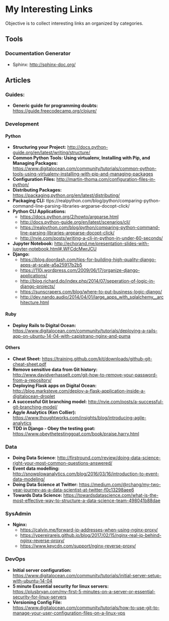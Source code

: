 # My Interesting Links

Objective is to collect interesting links an organized by categories.

## Tools
### Documentation Generator
* Sphinx: http://sphinx-doc.org/

## Articles

### Guides:
* **Generic guide for programming doubts:** https://guide.freecodecamp.org/clojure/
### Development
#### Python
* **Structuring your Project:** http://docs.python-guide.org/en/latest/writing/structure/
* **Common Python Tools: Using virtualenv, Installing with Pip, and Managing Packages:** https://www.digitalocean.com/community/tutorials/common-python-tools-using-virtualenv-installing-with-pip-and-managing-packages
* **Configuration Files:** http://martin-thoma.com/configuration-files-in-python/
* **Distributing Packages:** https://packaging.python.org/en/latest/distributing/
* **Packaging CLI:** ttps://realpython.com/blog/python/comparing-python-command-line-parsing-libraries-argparse-docopt-click/
* **Python CLI Applications:** 
	* https://docs.python.org/2/howto/argparse.html
	* http://docs.python-guide.org/en/latest/scenarios/cli/
	* https://realpython.com/blog/python/comparing-python-command-line-parsing-libraries-argparse-docopt-click/
	* http://nvie.com/posts/writing-a-cli-in-python-in-under-60-seconds/
* **Jupyter Notebook:** http://echorand.me/presentation-slides-with-jupyter-notebook.html#.WFCdcMwrJCU
* **Django:**
	* https://blog.doordash.com/tips-for-building-high-quality-django-apps-at-scale-a5a25917b2b5
	* https://110j.wordpress.com/2009/06/17/organize-django-applications/
	* http://blog.richard.do/index.php/2014/07/seperation-of-logic-in-django-projects/
	* https://sunscrapers.com/blog/where-to-put-business-logic-django/
	* http://dev.nando.audio/2014/04/01/large_apps_with_sqlalchemy__architecture.html

#### Ruby
* **Deploy Rails to Digital Ocean:** https://www.digitalocean.com/community/tutorials/deploying-a-rails-app-on-ubuntu-14-04-with-capistrano-nginx-and-puma

#### Others
* **Cheat Sheet:** https://training.github.com/kit/downloads/github-git-cheat-sheet.pdf
* **Remove sensitive data from Git history:** http://www.davidverhasselt.com/git-how-to-remove-your-password-from-a-repository/
* **Deploying Flask apps on Digital Ocean:** http://blog.marksteve.com/deploy-a-flask-application-inside-a-digitalocean-droplet
* **A successful Git branching model:** http://nvie.com/posts/a-successful-git-branching-model/
* **Agyle Analytics (Ken Collier):** https://www.thoughtworks.com/insights/blog/introducing-agile-analytics
* **TDD in Django - Obey the testing goat:** https://www.obeythetestinggoat.com/book/praise.harry.html
### Data
* **Doing Data Science**: http://firstround.com/review/doing-data-science-right-your-most-common-questions-answered/
* **Event data modelling:** http://snowplowanalytics.com/blog/2016/03/16/introduction-to-event-data-modeling/
* **Doing Data Science at Twitter:** https://medium.com/@rchang/my-two-year-journey-as-a-data-scientist-at-twitter-f0c13298aee6
* **Towards Data Science:** https://towardsdatascience.com/what-is-the-most-effective-way-to-structure-a-data-science-team-498041b88dae

### SysAdmin
* **Nginx:**
	* https://calvin.me/forward-ip-addresses-when-using-nginx-proxy/
	* https://ypereirareis.github.io/blog/2017/02/15/nginx-real-ip-behind-nginx-reverse-proxy/
	* https://www.keycdn.com/support/nginx-reverse-proxy/
### DevOps

* **Initial server configuration:** https://www.digitalocean.com/community/tutorials/initial-server-setup-with-ubuntu-14-04
* **5 minute Essential security for linux servers:** https://plusbryan.com/my-first-5-minutes-on-a-server-or-essential-security-for-linux-servers
* **Versioning Config File:** https://www.digitalocean.com/community/tutorials/how-to-use-git-to-manage-your-user-configuration-files-on-a-linux-vps


